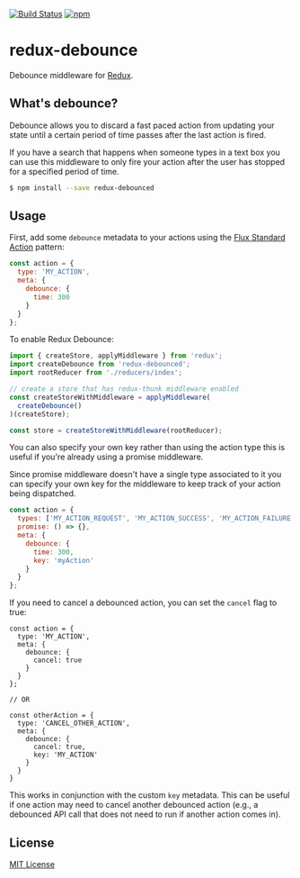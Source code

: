 [![Build Status](https://img.shields.io/travis/ryanseddon/redux-debounced/master.svg?style=flat-square)](http://travis-ci.org/ryanseddon/redux-debounced) [![npm](https://img.shields.io/npm/v/redux-debounced.svg?style=flat-square)](https://www.npmjs.com/package/redux-debounced)

# redux-debounce

Debounce middleware for [Redux](https://github.com/rackt/redux).

## What's debounce?

Debounce allows you to discard a fast paced action from updating your state until a certain period of time passes after the last action is fired.

If you have a search that happens when someone types in a text box you can use this middleware to only fire your action after the user has stopped for a specified period of time.

```bash
$ npm install --save redux-debounced
```

## Usage

First, add some `debounce` metadata to your actions using the [Flux Standard Action](https://github.com/acdlite/flux-standard-action) pattern:

```js
const action = {
  type: 'MY_ACTION',
  meta: {
    debounce: {
      time: 300
    }
  }
};
```

To enable Redux Debounce:

```js
import { createStore, applyMiddleware } from 'redux';
import createDebounce from 'redux-debounced';
import rootReducer from './reducers/index';

// create a store that has redux-thunk middleware enabled
const createStoreWithMiddleware = applyMiddleware(
  createDebounce()
)(createStore);

const store = createStoreWithMiddleware(rootReducer);
```

You can also specify your own key rather than using the action type this is useful if you're already using a promise middleware.

Since promise middleware doesn't have a single type associated to it you can specify your own key for the middleware to keep track of your action being dispatched.

```js
const action = {
  types: ['MY_ACTION_REQUEST', 'MY_ACTION_SUCCESS', 'MY_ACTION_FAILURE'],
  promise: () => {},
  meta: {
    debounce: {
      time: 300,
      key: 'myAction'
    }
  }
};
```

If you need to cancel a debounced action, you can set the `cancel` flag to true:

```
const action = {
  type: 'MY_ACTION',
  meta: {
    debounce: {
      cancel: true
    }
  }
};

// OR

const otherAction = {
  type: 'CANCEL_OTHER_ACTION',
  meta: {
    debounce: {
      cancel: true,
      key: 'MY_ACTION'
    }
  }
}
```

This works in conjunction with the custom `key` metadata.  This can be useful if
one action may need to cancel another debounced action (e.g., a debounced API
call that does not need to run if another action comes in).

## License

[MIT License](http://ryanseddon.mit-license.org/)
